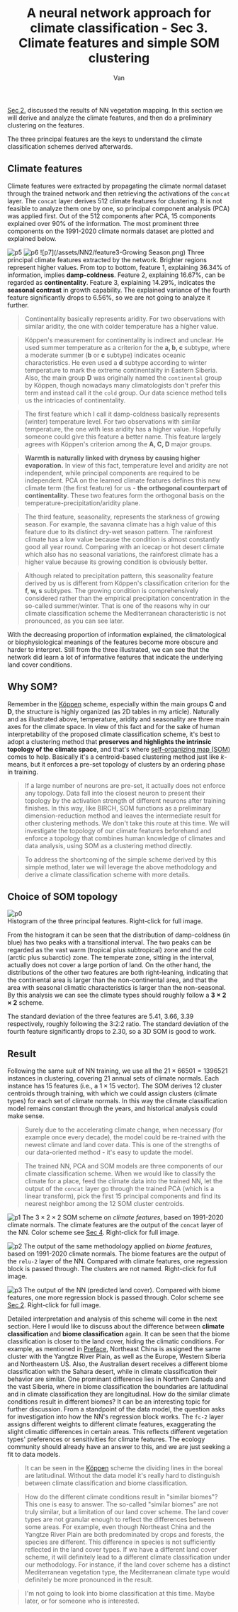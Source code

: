 ﻿---
layout: post
title: A neural network approach for climate classification - Sec 3. Climate features and simple SOM clustering
author: Van
category: climate
---

[Sec 2.](https://peace-van.github.io/climate/2023/11/11/sec2.html) discussed the results of NN vegetation mapping. In this section we will derive and analyze the climate features, and then do a preliminary clustering on the features.

The three principal features are the keys to understand the climate classification schemes derived afterwards.   

## Climate features

Climate features were extracted by propagating the climate normal dataset through the trained network and then retrieving the activations of the `concat` layer. The `concat` layer derives 512 climate features for clustering. It is not feasible to analyze them one by one, so principal component analysis (PCA) was applied first. Out of the 512 components after PCA, 15 components explained over 90% of the information. The most prominent three components on the 1991-2020 climate normals dataset are plotted and explained below. 

![p5](/assets/NN2/feature1-Damp-coldness.png)
![p6](/assets/NN2/feature2-Continentality.png)
![p7](/assets/NN2/feature3-Growing Season.png)
Three principal climate features extracted by the network. Brighter regions represent higher values. From top to bottom, feature 1, explaining 36.34% of information, implies **damp-coldness**. Feature 2, explaining 16.67%, can be regarded as **continentality**. Feature 3, explaining 14.29%, indicates the **seasonal contrast** in growth capability. The explained variance of the fourth feature significantly drops to 6.56%, so we are not going to analyze it further. 

> Continentality basically represents aridity. For two observations with similar aridity, the one with colder temperature has a higher value.

> Köppen's measurement for continentality is indirect and unclear. He used summer temperature as a criterion for the **a, b, c** subtype, where a moderate summer (**b** or **c** subtype) indicates oceanic characteristics. He even used a **d** subtype according to winter temperature to mark the extreme continentality in Eastern Siberia. Also, the main group **D** was originally named the `continental` group by Köppen, though nowadays many climatologists don't prefer this term and instead call it the `cold` group. Our data science method tells us the intricacies of continentality.   

> The first feature which I call it damp-coldness basically represents (winter) temperature level. For two observations with similar temperature, the one with less aridity has a higher value. Hopefully someone could give this feature a better name. This feature largely agrees with Köppen's criterion among the **A, C, D** major groups.    

> **Warmth is naturally linked with dryness by causing higher evaporation.** In view of this fact, temperature level and aridity are not independent, while principal components are required to be independent. PCA on the learned climate features defines this new climate term (the first feature) for us - **the orthogonal counterpart of continentality**. These two features form the orthogonal basis on the temperature-precipitation/aridity plane.

> The third feature, seasonality, represents the starkness of growing season. For example, the savanna climate has a high value of this feature due to its distinct dry-wet season pattern. The rainforest climate has a low value because the condition is almost constantly good all year round. Comparing with an icecap or hot desert climate which also has no seasonal variations, the rainforest climate has a higher value because its growing condition is obviously better.

> Although related to precipitation pattern, this seasonality feature derived by us is different from Köppen's classification criterion for the **f, w, s** subtypes. The growing condition is comprehensively considered rather than the empirical precipitation concentration in the so-called summer/winter. That is one of the reasons why in our climate classification scheme the Mediterranean characteristic is not pronounced, as you can see later.  

With the decreasing proportion of information explained, the climatological or biophysiological meanings of the features become more obscure and harder to interpret. Still from the three illustrated, we can see that the network did learn a lot of informative features that indicate the underlying land cover conditions.

## Why SOM?

Remember in the [Köppen](https://peace-van.github.io/climate/2023/11/05/koppen.html) scheme, especially within the main groups **C** and **D**, the structure is highly organized (as 2D tables in my article). Naturally and as illustrated above, temperature, aridity and seasonality are three main axes for the climate space. In view of this fact and for the sake of human interpretability of the proposed climate classification scheme, it's best to adopt a clustering method that **preserves and highlights the intrinsic topology of the climate space**, and that's where [self-organizing map (SOM)](https://www.mathworks.com/help/deeplearning/ug/cluster-with-self-organizing-map-neural-network.html) comes to help. Basically it's a centroid-based clustering method just like $k$-means, but it enforces a pre-set topology of clusters by an ordering phase in training.   

> If a large number of neurons are pre-set, it actually does not enforce any topology. Data fall into the closest neuron to present their topology by the activation strength of different neurons after training finishes. In this way, like BIRCH, SOM functions as a preliminary dimension-reduction method and leaves the intermediate result for other clustering methods. We don't take this route at this time. We will investigate the topology of our climate features beforehand and enforce a topology that combines human knowledge of climates and data analysis, using SOM as a clustering method directly.    

> To address the shortcoming of the simple scheme derived by this simple method, later we will leverage the above methodology and derive a climate classification scheme with more details.   

## Choice of SOM topology

![p0](/assets/NN3/features_hist.png)   
Histogram of the three principal features. Right-click for full image.   

From the histogram it can be seen that the distribution of damp-coldness (in blue) has two peaks with a transitional interval. The two peaks can be regarded as the vast warm (tropical plus subtropical) zone and the cold (arctic plus subarctic) zone. The temperate zone, sitting in the interval, actually does not cover a large portion of land. On the other hand, the distributions of the other two features are both right-leaning, indicating that the continental area is larger than the non-continental area, and that the area with seasonal climatic characteristics is larger than the non-seasonal. By this analysis we can see the climate types should roughly follow a **$3 \times 2 \times 2$** scheme.   

The standard deviation of the three features are 5.41, 3.66, 3.39 respectively, roughly following the 3:2:2 ratio. The standard deviation of the fourth feature significantly drops to 2.30, so a 3D SOM is good to work.   

## Result

Following the same suit of NN training, we use all the $21 \times 66501 = 1396521$ instances in clustering, covering 21 annual sets of climate normals. Each instance has 15 features (i.e., a $1 \times 15$ vector). The SOM derives 12 cluster centroids through training, with which we could assign clusters (climate types) for each set of climate normals. In this way the climate classification model remains constant through the years, and historical analysis could make sense. 

> Surely due to the accelerating climate change, when necessary (for example once every decade), the model could be re-trained with the newest climate and land cover data. This is one of the strengths of our data-oriented method - it's easy to update the model.    

> The trained NN, PCA and SOM models are three components of our climate classification scheme. When we would like to classify the climate for a place, feed the climate data into the trained NN, let the output of the `concat` layer go through the trained PCA (which is a linear transform), pick the first 15 principal components and find its nearest neighbor among the 12 SOM cluster centroids. 

![p1](/assets/NN3/clim_2020_.png)
The $3 \times 2 \times 2$ SOM scheme on *climate features*, based on 1991-2020 climate normals. The climate features are the output of the `concat` layer of the NN. Color scheme see [Sec 4](https://peace-van.github.io/climate/2023/11/14/sec4.html). Right-click for full image.    

![p2](/assets/NN3/biome.png)
The output of the same methodology applied on *biome features*, based on 1991-2020 climate normals. The biome features are the output of the `relu-2` layer of the NN. Compared with climate features, one regression block is passed through. The clusters are not named. Right-click for full image.        

![p3](/assets/NN3/pred_veg.png)
The output of the NN (predicted land cover). Compared with biome features, one more regression block is passed through. Color scheme see [Sec 2](https://peace-van.github.io/climate/2023/11/11/sec2.html). Right-click for full image.  

Detailed interpretation and analysis of this scheme will come in the next section. Here I would like to discuss about the difference between **climate classification** and **biome classification** again. It can be seen that the biome classification is closer to the land cover, hiding the climatic conditions. For example, as mentioned in [Preface](https://peace-van.github.io/climate/2023/11/05/koppen.html), Northeast China is assigned the same cluster with the Yangtze River Plain, as well as the Europe, Western Siberia and Northeastern US. Also, the Australian desert receives a different biome classification with the Sahara desert, while in climate classification their behavior are similar. One prominant difference lies in Northern Canada and the vast Siberia, where in biome classification the boundaries are latitudinal and in climate classification they are longitudinal. How do the similar climate conditions result in different biomes? It can be an interesting topic for further discussion. From a standpoint of the data model, the question asks for investigation into how the NN's regression block works. The `fc-2` layer assigns different weights to different climate features, exaggerating the slight climatic differences in certain areas. This reflects different vegetation types' preferences or sensitivities for climate features. The ecology community should already have an answer to this, and we are just seeking a fit to data models.   

> It can be seen in the [Köppen](https://peace-van.github.io/climate/2023/11/05/koppen.html) scheme the dividing lines in the boreal are latitudinal. Without the data model it's really hard to distinguish between climate classification and biome classification.    

> How do the different climate conditions result in "similar biomes"? This one is easy to answer. The so-called "similar biomes" are not truly similar, but a limitation of our land cover scheme. The land cover types are not granular enough to reflect the differences between some areas. For example, even though Northeast China and the Yangtze River Plain are both predominated by crops and forests, the species are different. This difference in species is not sufficiently reflected in the land cover types. If we have a different land cover scheme, it will definitely lead to a different climate classification under our methodology. For instance, if the land cover scheme has a distinct Mediterranean vegetation type, the Mediterranean climate type would definitely be more pronounced in the result.    

> I'm not going to look into biome classification at this time. Maybe later, or for someone who is interested.   
